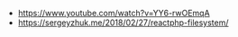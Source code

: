 * https://www.youtube.com/watch?v=YY6-rwOEmqA
* https://sergeyzhuk.me/2018/02/27/reactphp-filesystem/ 
